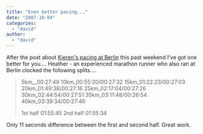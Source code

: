 ```yaml
---
title: "Even better pacing..."
date: "2007-10-04"
categories: 
  - "david"
author:
  - "david"
---
```


After the post about [Kieren's pacing at Berlin](/?p=187) this past weekend I've got one better for you.... Heather - an experienced marathon runner who also ran at Berlin clocked the following splits....

> 5km\_\_00:27:49 10km\_00:55:20/00:27:32 15km\_01:22:23/00:27:03 20km\_01:49:38/00:27:16 25km\_02:17:04/00:27:26 30km\_02:44:54/00:27:51 35km\_03:11:48/00:26:54 40km\_03:39:34/00:27:46
> 
> 1st half 01:55:45 2nd half 01:55:34

Only 11 seconds difference between the first and second half. Great work.
